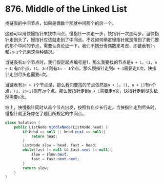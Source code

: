 # 876. Middle of the Linked List

找链表的中间节点，如果是偶数个那就中间两个的后一个。

这题可以用快慢指针来找中间点，慢指针一次走一步，快指针一次走两步。当快指针走到头了，慢指针应该就走到了中间点。不过如何确定慢指针就是落到了我们要的那个中间的节点，需要认真论证一下。我们不妨分奇偶数来考虑，即链表有`2n`和`2n+1`个元素这两种情况。

当链表有`2n`个节点时，我们假定起点编号是1，那么我要找的节点是`n + 1`，`(1, n + 1]`有n个点，`(1, 2n]`则有`2n - 1`个点。那么慢指针走到`n + 1`需要走n次，快指针走到尽头也需要`n`次。

当链表有`2n + 1`个节点是，那么我们要找的节点依然是`n + 1`，`(1, n + 1]`有n个点，`(1, 2n+1]`则有`2n`个点。那么慢指针走到`n + 1`需要走n次，快指针走到尽头依然需要`n`次。

综上，快慢指针同时从首个节点出发，按照各自步长行走。当快指针走到尽头时，慢指针就正好停在了题目所规定的中间点。

```java
class Solution {
    public ListNode middleNode(ListNode head) {
        if(head == null || head.next == null){
            return head;
        }
        ListNode slow = head, fast = head;
        while(fast != null && fast.next != null){
            slow = slow.next;
            fast = fast.next.next;
        }
        return slow;
    }
}
```
